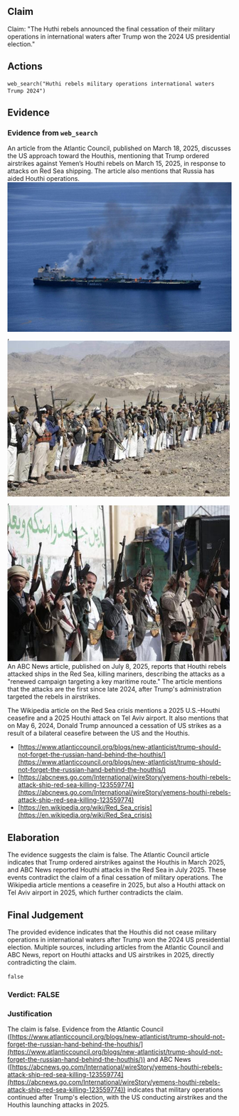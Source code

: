 ## Claim
Claim: "The Huthi rebels announced the final cessation of their military operations in international waters after Trump won the 2024 US presidential election."

## Actions
```
web_search("Huthi rebels military operations international waters Trump 2024")
```

## Evidence
### Evidence from `web_search`
An article from the Atlantic Council, published on March 18, 2025, discusses the US approach toward the Houthis, mentioning that Trump ordered airstrikes against Yemen’s Houthi rebels on March 15, 2025, in response to attacks on Red Sea shipping. The article also mentions that Russia has aided Houthi operations. ![image 635](media/2025-07-18_21-20-1752873629-385726.jpg), ![image 637](media/2025-07-18_21-20-1752873641-091924.jpg), ![image 638](media/2025-07-18_21-20-1752873641-843828.jpg) An ABC News article, published on July 8, 2025, reports that Houthi rebels attacked ships in the Red Sea, killing mariners, describing the attacks as a "renewed campaign targeting a key maritime route." The article mentions that the attacks are the first since late 2024, after Trump's administration targeted the rebels in airstrikes.

The Wikipedia article on the Red Sea crisis mentions a 2025 U.S.–Houthi ceasefire and a 2025 Houthi attack on Tel Aviv airport. It also mentions that on May 6, 2024, Donald Trump announced a cessation of US strikes as a result of a bilateral ceasefire between the US and the Houthis.
*   [https://www.atlanticcouncil.org/blogs/new-atlanticist/trump-should-not-forget-the-russian-hand-behind-the-houthis/](https://www.atlanticcouncil.org/blogs/new-atlanticist/trump-should-not-forget-the-russian-hand-behind-the-houthis/)
*   [https://abcnews.go.com/International/wireStory/yemens-houthi-rebels-attack-ship-red-sea-killing-123559774](https://abcnews.go.com/International/wireStory/yemens-houthi-rebels-attack-ship-red-sea-killing-123559774)
*   [https://en.wikipedia.org/wiki/Red_Sea_crisis](https://en.wikipedia.org/wiki/Red_Sea_crisis)


## Elaboration
The evidence suggests the claim is false. The Atlantic Council article indicates that Trump ordered airstrikes against the Houthis in March 2025, and ABC News reported Houthi attacks in the Red Sea in July 2025. These events contradict the claim of a final cessation of military operations. The Wikipedia article mentions a ceasefire in 2025, but also a Houthi attack on Tel Aviv airport in 2025, which further contradicts the claim.


## Final Judgement
The provided evidence indicates that the Houthis did not cease military operations in international waters after Trump won the 2024 US presidential election. Multiple sources, including articles from the Atlantic Council and ABC News, report on Houthi attacks and US airstrikes in 2025, directly contradicting the claim.

`false`


### Verdict: FALSE

### Justification
The claim is false. Evidence from the Atlantic Council ([https://www.atlanticcouncil.org/blogs/new-atlanticist/trump-should-not-forget-the-russian-hand-behind-the-houthis/](https://www.atlanticcouncil.org/blogs/new-atlanticist/trump-should-not-forget-the-russian-hand-behind-the-houthis/)) and ABC News ([https://abcnews.go.com/International/wireStory/yemens-houthi-rebels-attack-ship-red-sea-killing-123559774](https://abcnews.go.com/International/wireStory/yemens-houthi-rebels-attack-ship-red-sea-killing-123559774)) indicates that military operations continued after Trump's election, with the US conducting airstrikes and the Houthis launching attacks in 2025.
